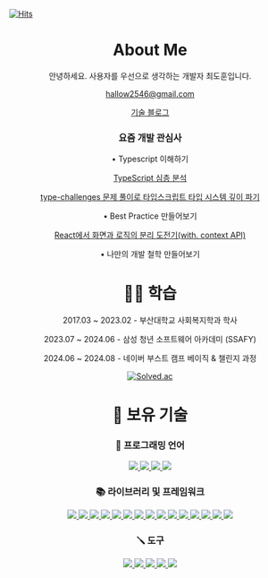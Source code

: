 [![Hits](https://hits.seeyoufarm.com/api/count/incr/badge.svg?url=https%3A%2F%2Fgithub.com%2FDohun-choi%2FTIL&count_bg=%23DC3FCE&title_bg=%23555555&icon=&icon_color=%23E7E7E7&title=Visitors&edge_flat=false)](https://hits.seeyoufarm.com)

<div align="center">

# About Me
안녕하세요. 사용자를 우선으로 생각하는 개발자 최도훈입니다.

hallow2546@gmail.com


[기술 블로그](https://curt-poem.tistory.com/)

### 요즘 개발 관심사
• Typescript 이해하기

  [TypeScript 심층 분석](https://curt-poem.tistory.com/tag/%ED%83%80%EC%9E%85%EC%8A%A4%ED%81%AC%EB%A6%BD%ED%8A%B8%20%EC%8B%AC%EC%B8%B5%20%EB%B6%84%EC%84%9D)
  
  [type-challenges 문제 풀이로 타입스크립트 타입 시스템 깊이 파기](https://curt-poem.tistory.com/tag/type-challenges%20%EB%AC%B8%EC%A0%9C%20%ED%92%80%EC%9D%B4%EB%A1%9C%20%ED%83%80%EC%9E%85%EC%8A%A4%ED%81%AC%EB%A6%BD%ED%8A%B8%20%ED%83%80%EC%9E%85%20%EC%8B%9C%EC%8A%A4%ED%85%9C%20%EA%B9%8A%EC%9D%B4%20%ED%8C%8C%EA%B8%B0)
  
• Best Practice 만들어보기

  [React에서 화면과 로직의 분리 도전기(with. context API)](https://curt-poem.tistory.com/entry/React에서-화면과-로직의-분리-도전기with-context-API)

• 나만의 개발 철학 만들어보기

# 🧑‍🎓 학습
2017.03 ~ 2023.02 - 부산대학교 사회복지학과 학사

2023.07 ~ 2024.06 - 삼성 청년 소프트웨어 아카데미 (SSAFY)

2024.06 ~ 2024.08 - 네이버 부스트 캠프 베이직 & 챌린지 과정

[![Solved.ac](http://mazassumnida.wtf/api/v2/generate_badge?boj=chlehgns123)](https://solved.ac/chlehgns123)

# 📝 보유 기술
### 💬 프로그래밍 언어
<a href="https://developer.mozilla.org/ko/docs/Web/JavaScript">
  <img src="https://img.shields.io/badge/javascript-F7DF1E?style=flat&logo=javascript&logoColor=white">
</a>
<a href="https://www.typescriptlang.org/ko/">
  <img src="https://img.shields.io/badge/typescript-3178C6?style=flat&logo=typescript&logoColor=white">
</a>
<a href="https://dart.dev/">
  <img src="https://img.shields.io/badge/dart-0175C2?style=flat&logo=dart&logoColor=white">
</a>
<a href="https://www.python.org/">
  <img src="https://img.shields.io/badge/python-3776AB?style=flat&logo=python&logoColor=white">
</a>

### 📚 라이브러리 및 프레임워크
<a href="https://ko.react.dev/">
  <img src="https://img.shields.io/badge/react-61DAFB?style=flat&logo=react&logoColor=white">
</a>
<a href="https://ko.vuejs.org/">
  <img src="https://img.shields.io/badge/vue-4FC08D?style=flat&logo=vuedotjs&logoColor=white">
</a>
<a href="https://nextjs.org/">
  <img src="https://img.shields.io/badge/next-000000?style=flat&logo=nextdotjs&logoColor=white">
</a>
<a href="https://ko.vitejs.dev/guide/">
  <img src="https://img.shields.io/badge/vite-646CFF?style=flat&logo=vite&logoColor=white">
</a>
<a href="https://expo.dev/">
  <img src="https://img.shields.io/badge/reactnative-61DAFB?style=flat&logo=react&logoColor=white">
</a>
<a href="https://tanstack.com/query/latest">
  <img src="https://img.shields.io/badge/tanstackquery-FF4154?style=flat&logo=reactquery&logoColor=white">
</a>
<a href="https://jestjs.io/">
  <img src="https://img.shields.io/badge/jest-C21325?style=flat&logo=jest&logoColor=white">
</a>
<a href="https://storybook.js.org/">
  <img src="https://img.shields.io/badge/storybook-FF4785?style=flat&logo=storybook&logoColor=white">
</a>
<a href="https://mswjs.io/">
  <img src="https://img.shields.io/badge/msw-FF6A33?style=flat&logo=mockserviceworker&logoColor=white">
</a>
<a href="https://ko.redux.js.org/">
  <img src="https://img.shields.io/badge/redux-764ABC?style=flat&logo=redux&logoColor=white">
</a>
<a href="https://zustand-demo.pmnd.rs/">
  <img src="https://img.shields.io/badge/zustand-000000?style=flat&logo=zustand&logoColor=white">
</a>
<a href="https://styled-components.com/docs">
  <img src="https://img.shields.io/badge/styledcomponents-DB7093?style=flat&logo=styledcomponents&logoColor=white">
</a>
<a href="https://www.webcomponents.org/">
  <img src="https://img.shields.io/badge/webcomponents-29ABE2?style=flat&logo=webcomponentsdotorg&logoColor=white">
</a>
<a href="https://flutter.dev/">
  <img src="https://img.shields.io/badge/flutter-02569B?style=flat&logo=flutter&logoColor=white">
</a>
<a href="https://docs.djangoproject.com/ko/5.1/intro/">
  <img src="https://img.shields.io/badge/django-092E20?style=flat&logo=django&logoColor=white">
</a>

### 🪛 도구
<a href="https://www.atlassian.com/software/jira">
  <img src="https://img.shields.io/badge/jira-0052CC?style=flat&logo=jirasoftware&logoColor=white">
</a>
<a href="https://www.figma.com/ko-kr/">
  <img src="https://img.shields.io/badge/figma-F24E1E?style=flat&logo=figma&logoColor=white">
</a>
<a href="https://mattermost.com/">
  <img src="https://img.shields.io/badge/mattermost-0058CC?style=flat&logo=mattermost&logoColor=white">
</a>
<a href="https://slack.com/intl/ko-kr/">
  <img src="https://img.shields.io/badge/slack-4A154B?style=flat&logo=slack&logoColor=white">
</a>
<a href="https://aws.amazon.com/ko">
  <img src="https://img.shields.io/badge/aws-232F3E?style=flat&logo=amazonwebservices&logoColor=white">
</a>

</div>
